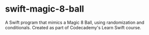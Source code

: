 # swift-magic-8-ball
A Swift program that mimics a Magic 8 Ball, using randomization and conditionals. Created as part of Codecademy's Learn Swift course.
